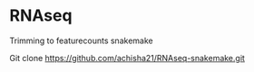 # RNAseq

Trimming to featurecounts snakemake

Git clone https://github.com/achisha21/RNAseq-snakemake.git
